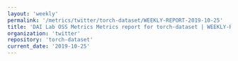 ```yaml
---
layout: 'weekly'
permalink: '/metrics/twitter/torch-dataset/WEEKLY-REPORT-2019-10-25'
title: 'DAI Lab OSS Metrics Metrics report for torch-dataset | WEEKLY-REPORT-2019-10-25'
organization: 'twitter'
repository: 'torch-dataset'
current_date: '2019-10-25'
---
```

